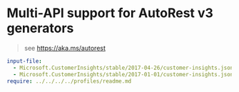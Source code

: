 # Multi-API support for AutoRest v3 generators

> see https://aka.ms/autorest

``` yaml $(enable-multi-api)
input-file:
  - Microsoft.CustomerInsights/stable/2017-04-26/customer-insights.json
  - Microsoft.CustomerInsights/stable/2017-01-01/customer-insights.json
require: ../../../../profiles/readme.md
```
